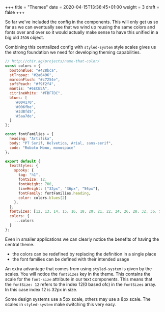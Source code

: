 +++
title = "Themes"
date = 2020-04-15T13:36:45+01:00
weight = 3
draft = false
+++

So far we've included the config in the components. This will only
get us so far as we can eventually see that we wind up reusing the
same colors and fonts over and over so it would actually make sense
to have this unified in a big old `JSON` object.

Combining this centralized config with `styled-system` style scales
gives us the strong foundation we need for developing theming capabilities.

```javascript
// http://chir.ag/projects/name-that-color/
const colors = {
  bostonBlue: "#428bca",
  stTropaz: "#2a6496",
  maroonFlush: "#c7254e",
  softPeach: "#f9f2f4",
  mantis: "#6ECE5A",
  citrineWhite: "#FBF7DC",
  blues: [
    '#004170',
    '#006fbe',
    '#2d8fd5',
    '#5aa7de',
  ]
};

const fontFamilies = {
  heading: "Artifika",
  body: "PT Serif, Helvetica, Arial, sans-serif",
  code: "Roboto Mono, monospace"
};

export default {
  textStyles: {
    spooky: {
      tag: "h1",
      fontSize: 12,
      fontWeight: 700,
      lineHeight: ["32px", "36px", "56px"],
      fontFamily: fontFamilies.heading,
      color: colors.blues[2]
    },
  },
  fontSizes: [12, 13, 14, 15, 16, 18, 20, 21, 22, 24, 26, 28, 32, 36, 52],
  colors: {
    ...colors
  }
};

```

Even in smaller applications we can clearly notice the benefits of
having the central theme.
- the colors can be redefined by replacing the definition in a single place
- the font families can be defined with their intended usage

An extra advantage that comes from using `styled-system` is given by the scales.
You will notice the `fontSizes` key in the theme. This contains the scale for
the `font-size` attribute in our text components. This means that the `fontSize: 12`
refers to the index 12(0 based ofc) in the `fontSizes` array. In this case index 12 is
32px in size.

Some design systems use a 5px scale, others may use a 8px scale. The scales in
`styled-system` make switching this very easy.

